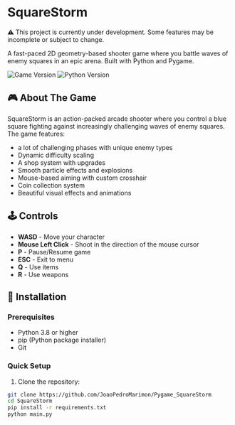 # SquareStorm

⚠️  This project is currently under development. Some features may be incomplete or subject to change.

A fast-paced 2D geometry-based shooter game where you battle waves of enemy squares in an epic arena. Built with Python and Pygame.

![Game Version](https://img.shields.io/badge/version-1.5.5-blue.svg)
![Python Version](https://img.shields.io/badge/python-3.8+-green.svg)

## 🎮 About The Game

SquareStorm is an action-packed arcade shooter where you control a blue square fighting against increasingly challenging waves of enemy squares. The game features:

- a lot of challenging phases with unique enemy types
- Dynamic difficulty scaling
- A shop system with upgrades
- Smooth particle effects and explosions  
- Mouse-based aiming with custom crosshair
- Coin collection system
- Beautiful visual effects and animations

## 🕹️ Controls

- **WASD** - Move your character
- **Mouse Left Click** - Shoot in the direction of the mouse cursor
- **P** - Pause/Resume game
- **ESC** - Exit to menu
- **Q** - Use items
- **R** - Use weapons

## 🚀 Installation

### Prerequisites

- Python 3.8 or higher
- pip (Python package installer)
- Git

### Quick Setup

1. Clone the repository:
```bash
git clone https://github.com/JoaoPedroMarimon/Pygame_SquareStorm
cd SquareStorm
pip install -r requirements.txt
python main.py
